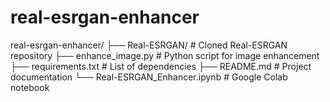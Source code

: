 # real-esrgan-enhancer
real-esrgan-enhancer/
├── Real-ESRGAN/          # Cloned Real-ESRGAN repository
├── enhance_image.py      # Python script for image enhancement
├── requirements.txt      # List of dependencies
├── README.md             # Project documentation
└── Real-ESRGAN_Enhancer.ipynb  # Google Colab notebook
